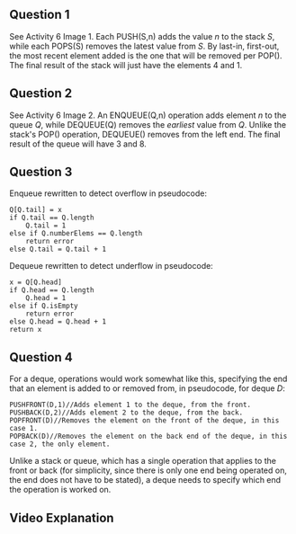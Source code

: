 ## Question 1

See Activity 6 Image 1. Each PUSH(S,n) adds the value *n* to the stack *S*, while each POPS(S) removes the latest value from *S*. By last-in, first-out, the most recent element added is the one that will be removed per POP(). The final result of the stack will just have the elements 4 and 1.

## Question 2

See Activity 6 Image 2. An ENQUEUE(Q,n) operation adds element *n* to the queue *Q*, while DEQUEUE(Q) removes the *earliest* value from *Q*. Unlike the stack's POP() operation, DEQUEUE() removes from the left end. The final result of the queue will have 3 and 8.

## Question 3

Enqueue rewritten to detect overflow in pseudocode:
```
Q[Q.tail] = x
if Q.tail == Q.length
    Q.tail = 1
else if Q.numberElems == Q.length
    return error
else Q.tail = Q.tail + 1
```

Dequeue rewritten to detect underflow in pseudocode:
```
x = Q[Q.head]
if Q.head == Q.length
    Q.head = 1
else if Q.isEmpty
    return error
else Q.head = Q.head + 1
return x
```

## Question 4

For a deque, operations would work somewhat like this, specifying the end that an element is added to or removed from, in pseudocode, for deque *D*:
```
PUSHFRONT(D,1)//Adds element 1 to the deque, from the front.
PUSHBACK(D,2)//Adds element 2 to the deque, from the back.
POPFRONT(D)//Removes the element on the front of the deque, in this case 1.
POPBACK(D)//Removes the element on the back end of the deque, in this case 2, the only element.
```

Unlike a stack or queue, which has a single operation that applies to the front or back (for simplicity, since there is only one end being operated on, the end does not have to be stated), a deque needs to specify which end the operation is worked on.

## Video Explanation
